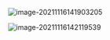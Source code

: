 ![image-20211116141903205](C:\Users\lfl\AppData\Roaming\Typora\typora-user-images\image-20211116141903205.png)

![image-20211116142119539](C:\Users\lfl\AppData\Roaming\Typora\typora-user-images\image-20211116142119539.png)

